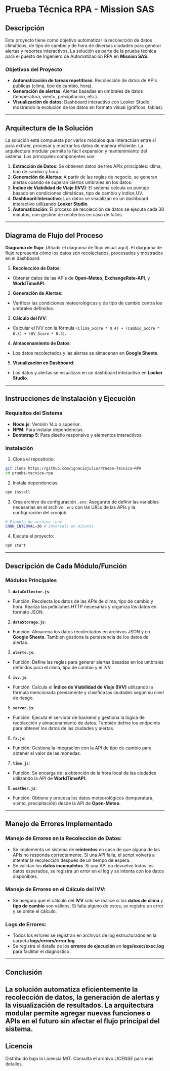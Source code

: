 # Prueba Técnica RPA - Mission SAS
## Descripción
Este proyecto tiene como objetivo automatizar la recolección de datos climáticos, de tipo de cambio
y de hora de diversas ciudades para generar alertas y reportes interactivos. La solución es parte de
la prueba técnica para el puesto de Ingeniero de Automatización RPA en **Mission SAS**.
### Objetivos del Proyecto
- **Automatización de tareas repetitivas**: Recolección de datos de APIs públicas (clima, tipo de
cambio, hora).
- **Generación de alertas**: Alertas basadas en umbrales de datos (temperatura, viento,
precipitación, etc.).
- **Visualización de datos**: Dashboard interactivo con Looker Studio, mostrando la evolución de
los datos en formato visual (gráficos, tablas).
---
## Arquitectura de la Solución
La solución está compuesta por varios módulos que interactúan entre sí para extraer, procesar y
mostrar los datos de manera eficiente. La arquitectura modular permite la fácil expansión y
mantenimiento del sistema. Los principales componentes son:
1. **Extracción de Datos**: Se obtienen datos de tres APIs principales: clima, tipo de cambio y hora.
2. **Generación de Alertas**: A partir de las reglas de negocio, se generan alertas cuando se
superan ciertos umbrales en los datos.
3. **Índice de Viabilidad de Viaje (IVV)**: El sistema calcula un puntaje basado en condiciones
climáticas, tipo de cambio y índice UV.
4. **Dashboard Interactivo**: Los datos se visualizan en un dashboard interactivo utilizando
**Looker Studio**.
5. **Automatización**: El proceso de recolección de datos se ejecuta cada 30 minutos, con gestión
de reintentos en caso de fallos.
---
## Diagrama de Flujo del Proceso
**Diagrama de flujo**: (Añadir el diagrama de flujo visual aquí).
El diagrama de flujo representa cómo los datos son recolectados, procesados y mostrados en el
dashboard:
1. **Recolección de Datos**:
 - Obtener datos de las APIs de **Open-Meteo**, **ExchangeRate-API**, y **WorldTimeAPI**.
2. **Generación de Alertas**:
 - Verificar las condiciones meteorológicas y de tipo de cambio contra los umbrales definidos.
3. **Cálculo del IVV**:
 - Calcular el IVV con la fórmula `(Clima_Score * 0.4) + (Cambio_Score * 0.3) + (UV_Score * 0.3)`.
4. **Almacenamiento de Datos**:
 - Los datos recolectados y las alertas se almacenan en **Google Sheets**.
5. **Visualización en Dashboard**:
 - Los datos y alertas se visualizan en un dashboard interactivo en **Looker Studio**.
---
## Instrucciones de Instalación y Ejecución
### Requisitos del Sistema
- **Node.js**: Versión 14.x o superior.
- **NPM**: Para instalar dependencias.
- **Bootstrap 5**: Para diseño responsivo y elementos interactivos.
### Instalación
1. Clona el repositorio:
 ```bash
 git clone https://github.com/ignaciojulio/Prueba-Tecnica-RPA
 cd prueba-tecnica-rpa
 ```
2. Instala dependencias:
 ```bash
 npm install
 ```
3. Crea archivo de configuración `.env`:
 Asegúrate de definir las variables necesarias en el archivo `.env` con las URLs de las APIs y la
configuración del cronjob.
 ```bash
 # Ejemplo de archivo .env
 CRON_INTERVAL=30 # Intervalo en minutos
 ```
4. Ejecuta el proyecto:
 ```bash
 npm start
 ```
---
## Descripción de Cada Módulo/Función
### Módulos Principales
1. **`dataCollector.js`**:
 - Función: Recolecta los datos de las APIs de clima, tipo de cambio y hora. Realiza las peticiones
HTTP necesarias y organiza los datos en formato JSON.
2. **`dataStorage.js`**:
 - Función: Almacena los datos recolectados en archivos JSON y en **Google Sheets**. También
gestiona la persistencia de los datos de alertas.
3. **`alerts.js`**:
 - Función: Define las reglas para generar alertas basadas en los umbrales definidos para el clima,
tipo de cambio y el IVV.
4. **`ivv.js`**:
 - Función: Calcula el **Índice de Viabilidad de Viaje (IVV)** utilizando la fórmula mencionada
previamente y clasifica las ciudades según su nivel de riesgo.
5. **`server.js`**:
 - Función: Ejecuta el servidor de backend y gestiona la lógica de recolección y almacenamiento
de datos. También define los endpoints para obtener los datos de las ciudades y alertas.
6. **`fx.js`**:
 - Función: Gestiona la integración con la API de tipo de cambio para obtener el valor de las
monedas.
7. **`time.js`**:
 - Función: Se encarga de la obtención de la hora local de las ciudades utilizando la API de
**WorldTimeAPI**.
8. **`weather.js`**:
 - Función: Obtiene y procesa los datos meteorológicos (temperatura, viento, precipitación) desde
la API de **Open-Meteo**.
---
## Manejo de Errores Implementado
### **Manejo de Errores en la Recolección de Datos**:
- Se implementa un sistema de **reintentos** en caso de que alguna de las APIs no responda
correctamente. Si una API falla, el script volverá a intentar la recolección después de un tiempo de
espera.
- Se validan los **datos incompletos**. Si una API no devuelve todos los datos esperados, se
registra un error en el log y se intenta con los datos disponibles.
### **Manejo de Errores en el Cálculo del IVV**:
- Se asegura que el cálculo del **IVV** solo se realice si los **datos de clima** y **tipo de cambio**
son válidos. Si falta alguno de estos, se registra un error y se omite el cálculo.
### **Logs de Errores**:
- Todos los errores se registran en archivos de log estructurados en la carpeta
**logs/errors/error.log**.
- Se registra el detalle de los **errores de ejecución** en **logs/exec/exec.log** para facilitar el
diagnóstico.
---
## Conclusión
La solución automatiza eficientemente la recolección de datos, la generación de alertas y la
visualización de resultados. La arquitectura modular permite agregar nuevas funciones o APIs en el
futuro sin afectar el flujo principal del sistema.
---
## Licencia
Distribuido bajo la Licencia MIT. Consulta el archivo LICENSE para más detalles.